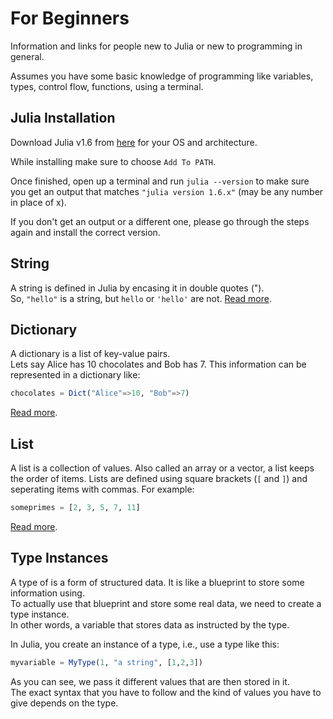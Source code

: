 # For Beginners

Information and links for people new to Julia or new to programming in general.

Assumes you have some basic knowledge of programming like variables, types, control flow, functions, using a terminal.

## Julia Installation

Download Julia v1.6 from [here](https://julialang.org/downloads/) for your OS and architecture.

While installing make sure to choose `Add To PATH`.

Once finished, open up a terminal and run `julia --version` to make sure you get an output that matches `"julia version 1.6.x"` (may be any number in place of x).

If you don't get an output or a different one, please go through the steps again and install the correct version.

## String
A string is defined in Julia by encasing it in double quotes (").  
So, `"hello"` is a string, but `hello` or `'hello'` are not. [Read more](https://docs.julialang.org/en/v1/manual/strings/#String-Basics).

## Dictionary
A dictionary is a list of key-value pairs.  
Lets say Alice has 10 chocolates and Bob has 7. This information can be represented in a dictionary like:
```julia
chocolates = Dict("Alice"=>10, "Bob"=>7)
```
[Read more](https://docs.julialang.org/en/v1/base/collections/#Dictionaries).

## List
A list is a collection of values. Also called an array or a vector, a list keeps the order of items.
Lists are defined using square brackets (`[` and `]`) and seperating items with commas.
For example:
```julia
someprimes = [2, 3, 5, 7, 11]
```
[Read more](https://docs.julialang.org/en/v1/manual/arrays/#man-array-literals).

## Type Instances
A type of is a form of structured data. It is like a blueprint to store some information using.  
To actually use that blueprint and store some real data, we need to create a type instance.  
In other words, a variable that stores data as instructed by the type.

In Julia, you create an instance of a type, i.e., use a type like this:
```julia
myvariable = MyType(1, "a string", [1,2,3])
```
As you can see, we pass it different values that are then stored in it.  
The exact syntax that you have to follow and the kind of values you have to give depends on the type.
